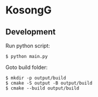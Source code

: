 # KosongG


## Development

Run python script:

```
$ python main.py
```

Goto build folder:

```
$ mkdir -p output/build
$ cmake -S output -B output/build
$ cmake --build output/build
```